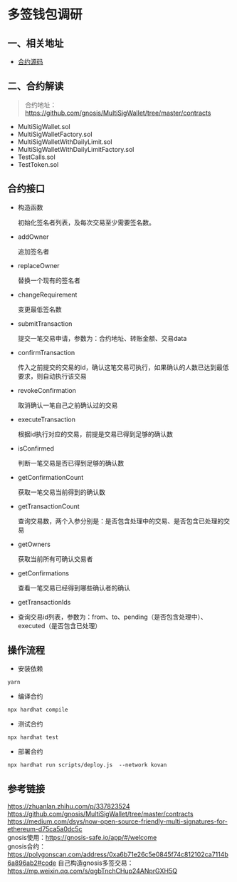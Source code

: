 # 多签钱包调研

## 一、相关地址
* [合约源码](https://github.com/gnosis/MultiSigWallet/tree/master/contracts)


## 二、合约解读
> 合约地址：https://github.com/gnosis/MultiSigWallet/tree/master/contracts

* MultiSigWallet.sol
* MultiSigWalletFactory.sol
* MultiSigWalletWithDailyLimit.sol
* MultiSigWalletWithDailyLimitFactory.sol
* TestCalls.sol
* TestToken.sol



## 合约接口

* 构造函数

  初始化签名者列表，及每次交易至少需要签名数。

* addOwner 
  
  追加签名者

* replaceOwner

  替换一个现有的签名者
  
* changeRequirement

  变更最低签名数
  
* submitTransaction

  提交一笔交易申请，参数为：合约地址、转账金额、交易data
  
* confirmTransaction

  传入之前提交的交易的id，确认这笔交易可执行，如果确认的人数已达到最低要求，则自动执行该交易
  
* revokeConfirmation

  取消确认一笔自己之前确认过的交易

* executeTransaction

  根据id执行对应的交易，前提是交易已得到足够的确认数
  
* isConfirmed

  判断一笔交易是否已得到足够的确认数
  
* getConfirmationCount

  获取一笔交易当前得到的确认数
  
* getTransactionCount

  查询交易数，两个入参分别是：是否包含处理中的交易、是否包含已处理的交易
  
* getOwners

  获取当前所有可确认交易者
  
* getConfirmations

  查看一笔交易已经得到哪些确认者的确认
  
* getTransactionIds
* 
  查询交易id列表，参数为：from、to、pending（是否包含处理中）、executed（是否包含已处理）


## 操作流程
- 安装依赖
```
yarn
```

- 编译合约
```
npx hardhat compile
```

- 测试合约
```
npx hardhat test
```

- 部署合约
```
npx hardhat run scripts/deploy.js  --network kovan
```


## 参考链接
https://zhuanlan.zhihu.com/p/337823524  
https://github.com/gnosis/MultiSigWallet/tree/master/contracts  
https://medium.com/dsys/now-open-source-friendly-multi-signatures-for-ethereum-d75ca5a0dc5c  
gnosis使用：https://gnosis-safe.io/app/#/welcome  
gnosis合约：https://polygonscan.com/address/0xa6b71e26c5e0845f74c812102ca7114b6a896ab2#code 
自己构造gnosis多签交易：https://mp.weixin.qq.com/s/qgbTnchCHup24ANprGXH5Q